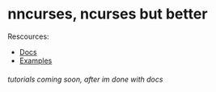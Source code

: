 # nncurses, ncurses but better
Rescources:
  - [Docs](Docs/Docs.md)
  - [Examples](examples)
###### tutorials coming soon, after im done with docs